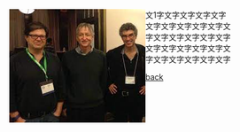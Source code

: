 <div style="width:400px;"><img src="./1.jpg" style="float:left;" /><span style="float:left">文1</span>字文字文字文字文字文字文字文字文字文字文字文字文字文字文字文字文字文字文字文字文字文字文字文字文字文字文字</div>





[back](./)